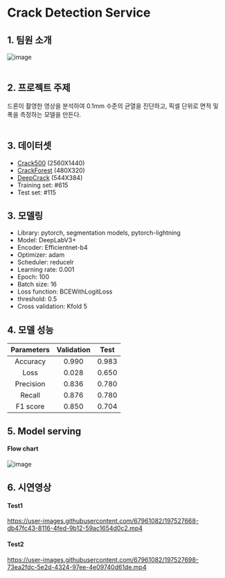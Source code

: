 # Crack Detection Service


## 1. 팀원 소개

![image](https://user-images.githubusercontent.com/67961082/197523059-59ec251f-76a8-41a3-8212-f9f54715bcc7.png)<br><br>


## 2. 프로젝트 주제

드론이 촬영한 영상을 분석하여 0.1mm 수준의 균열을 진단하고, 픽셀 단위로 면적 및 폭을 측정하는 모델을 만든다.<br><br>

## 3. 데이터셋

- [Crack500](https://www.kaggle.com/datasets/pauldavid22/crack50020220509t090436z001) (2560X1440)
- [CrackForest](https://www.kaggle.com/code/mahendrachouhanml/crack-forest/data) (480X320)
- [DeepCrack](https://github.com/yhlleo/DeepCrack) (544X384)
- Training set: #615
- Test set: #115


## 3. 모델링

- Library: pytorch, segmentation models, pytorch-lightning
- Model: DeepLabV3+
- Encoder: Efficientnet-b4
- Optimizer: adam
- Scheduler: reducelr
- Learning rate: 0.001
- Epoch: 100
- Batch size: 16
- Loss function: BCEWithLogitLoss
- threshold: 0.5
- Cross validation: Kfold 5


## 4. 모델 성능

|Parameters|Validation|Test|
|:------:|:----:|:----:|
|Accuracy|0.990|0.983|
|Loss|0.028|0.650|
|Precision|0.836|0.780|
|Recall|0.876|0.780|
|F1 score|0.850|0.704|


## 5. Model serving

#### Flow chart
![image](https://user-images.githubusercontent.com/67961082/197526621-32dd00d3-e280-4fda-8c22-1324141e7c7b.png)


## 6. 시연영상

#### Test1
https://user-images.githubusercontent.com/67961082/197527668-db47fc43-8116-4fed-9b12-59ac1654d0c2.mp4


#### Test2
https://user-images.githubusercontent.com/67961082/197527698-73ea2fdc-5e2d-4324-97ee-4e09740d61de.mp4


